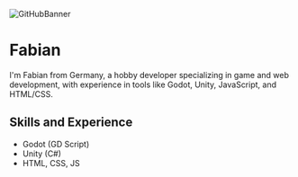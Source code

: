 ![GitHubBanner](https://github.com/user-attachments/assets/2162c71a-274b-46e2-807a-9cfdbbf386dc)

# Fabian
I'm Fabian from Germany, a hobby developer specializing in game and web development, with experience in tools like Godot, Unity, JavaScript, and HTML/CSS.

## Skills and Experience
* Godot (GD Script)
* Unity (C#)
* HTML, CSS, JS
